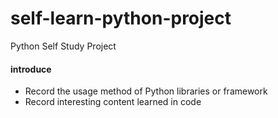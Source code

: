 # self-learn-python-project

Python Self Study Project

#### introduce

- Record the usage method of Python libraries or framework
- Record interesting content learned in code

